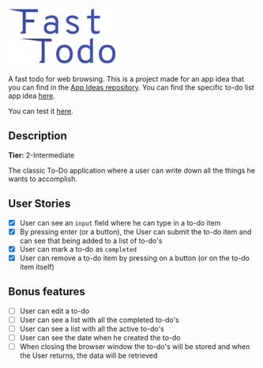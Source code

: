 ![Fast Todo Logo](./src/assets/logo.png)

A fast todo for web browsing.
This is a project made for an app idea that you can find in the [App Ideas repository](https://github.com/florinpop17/app-ideas). You can find the specific to-do list app idea [here](https://github.com/florinpop17/app-ideas/blob/master/Projects/2-Intermediate/To-Do-App.md).

You can test it [here](https://fast-todo.vercel.app/).

## Description
**Tier:** 2-Intermediate

The classic To-Do application where a user can write down all the things he wants to accomplish.

## User Stories
-   [x] User can see an `input` field where he can type in a to-do item
-   [x] By pressing enter (or a button), the User can submit the to-do item and can see that being added to a list of to-do's
-   [x] User can mark a to-do as `completed`
-   [x] User can remove a to-do item by pressing on a button (or on the to-do item itself)

## Bonus features

-   [ ] User can edit a to-do
-   [ ] User can see a list with all the completed to-do's
-   [ ] User can see a list with all the active to-do's
-   [ ] User can see the date when he created the to-do
-   [ ] When closing the browser window the to-do's will be stored and when the User returns, the data will be retrieved
